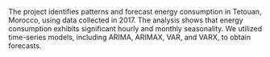 The project identifies patterns and forecast energy consumption in Tetouan, Morocco, using data collected in 2017. The analysis shows that energy consumption exhibits significant hourly and monthly seasonality. We utilized time-series models, including ARIMA, ARIMAX, VAR, and VARX, to obtain forecasts.
